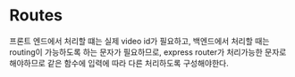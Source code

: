 <!-- @format -->

# Routes

프론트 엔드에서 처리할 떄는 실제 video id가 필요하고,
백엔드에서 처리할 때는 routing이 가능하도록 하는 문자가 필요하므로, express router가 처리가능한 문자로 해야하므로
같은 함수에 입력에 따라 다른 처리하도록 구성해야한다.
